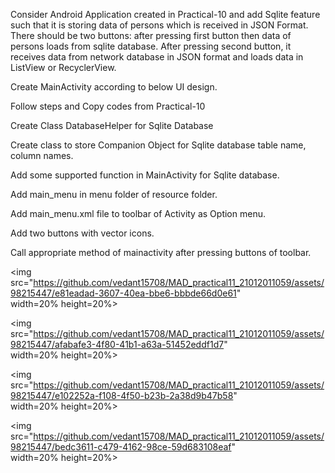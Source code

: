  Consider Android Application created in Practical-10 and add Sqlite feature such that it is storing data of persons which is received in JSON Format. There should be two buttons: after pressing first button then data of persons loads from sqlite database. After pressing second button, it receives data from network database in JSON format and loads data in ListView or RecyclerView.

Create MainActivity according to below UI design.

Follow steps and Copy codes from Practical-10

Create Class DatabaseHelper for Sqlite Database

Create class to store Companion Object for Sqlite database table name, column names.

 Add some supported function in MainActivity for Sqlite database.

Add main_menu in menu folder of resource folder.

Add main_menu.xml file to toolbar of Activity as Option menu.

Add two buttons with vector icons.

Call appropriate method of mainactivity after pressing buttons of toolbar.

<img src="https://github.com/vedant15708/MAD_practical11_21012011059/assets/98215447/e81eadad-3607-40ea-bbe6-bbbde66d0e61" width=20% height=20%>

<img src="https://github.com/vedant15708/MAD_practical11_21012011059/assets/98215447/afabafe3-4f80-41b1-a63a-51452eddf1d7" width=20% height=20%>

<img src="https://github.com/vedant15708/MAD_practical11_21012011059/assets/98215447/e102252a-f108-4f50-b23b-2a38d9b47b58" width=20% height=20%>

<img src="https://github.com/vedant15708/MAD_practical11_21012011059/assets/98215447/bedc3611-c479-4162-98ce-59d683108eaf" width=20% height=20%>
